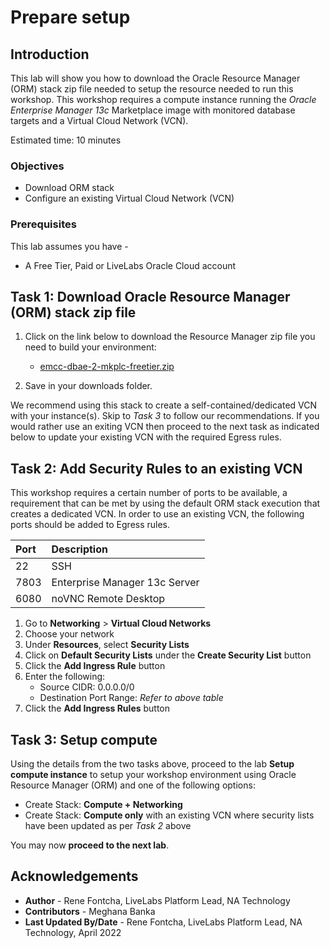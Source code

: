 # Prepare setup

## Introduction

This lab will show you how to download the Oracle Resource Manager (ORM) stack zip file needed to setup the resource needed to run this workshop. This workshop requires a compute instance running the *Oracle Enterprise Manager 13c* Marketplace image with monitored database targets and a Virtual Cloud Network (VCN).

Estimated time: 10 minutes

### Objectives

 -   Download ORM stack
 -   Configure an existing Virtual Cloud Network (VCN)

### Prerequisites

This lab assumes you have -
 - A Free Tier, Paid or LiveLabs Oracle Cloud account

## Task 1: Download Oracle Resource Manager (ORM) stack zip file

1.  Click on the link below to download the Resource Manager zip file you need to build your environment:

	 - [emcc-dbae-2-mkplc-freetier.zip](https://objectstorage.us-ashburn-1.oraclecloud.com/p/45QlbADtilX7TE3zpYeOrVyF5StsG3AOfdFU4BAiwWesx-spDYOrIbF3xqDS2lDV/n/natdsecurity/b/stack/o/emcc-dbae-2-mkplc-freetier.zip)

1.  Save in your downloads folder.

We recommend using this stack to create a self-contained/dedicated VCN with your instance(s). Skip to *Task 3* to follow our recommendations. If you would rather use an exiting VCN then proceed to the next task as indicated below to update your existing VCN with the required Egress rules.

## Task 2: Add Security Rules to an existing VCN   

This workshop requires a certain number of ports to be available, a requirement that can be met by using the default ORM stack execution that creates a dedicated VCN. In order to use an existing VCN, the following ports should be added to Egress rules.

| Port           | Description                           |
| :------------- | :------------------------------------ |
| 22             | SSH                                   |
| 7803           | Enterprise Manager 13c Server         |
| 6080           | noVNC Remote Desktop                  |

1.  Go to **Networking** > **Virtual Cloud Networks**
1.  Choose your network
1.  Under **Resources**, select **Security Lists**
1.  Click on **Default Security Lists** under the **Create Security List** button
1.  Click the **Add Ingress Rule** button
1.  Enter the following:  
    - Source CIDR: 0.0.0.0/0
    - Destination Port Range: *Refer to above table*
1.  Click the **Add Ingress Rules** button

## Task 3: Setup compute   

Using the details from the two tasks above, proceed to the lab **Setup compute instance** to setup your workshop environment using Oracle Resource Manager (ORM) and one of the following options:

 -  Create Stack:  **Compute + Networking**
 -  Create Stack:  **Compute only** with an existing VCN where security lists have been updated as per *Task 2* above

You may now **proceed to the next lab**.

## Acknowledgements

- **Author** - Rene Fontcha, LiveLabs Platform Lead, NA Technology
- **Contributors** - Meghana Banka
- **Last Updated By/Date** - Rene Fontcha, LiveLabs Platform Lead, NA Technology, April 2022
